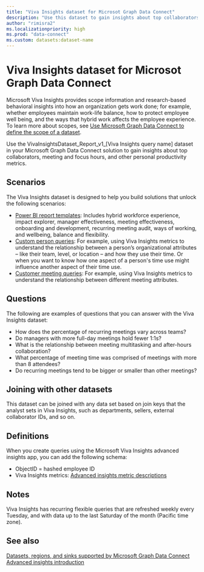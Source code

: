 ```yaml
---
title: "Viva Insights dataset for Microsot Graph Data Connect"
description: "Use this dataset to gain insights about top collaborators, meeting and focus hours, and other personal productivity metrics."
author: "rimisra2"
ms.localizationpriority: high
ms.prod: "data-connect"
ms.custom: datasets:dataset-name
---
```


# Viva Insights dataset for Microsot Graph Data Connect

Microsoft Viva Insights provides scope information and research-based behavioral insights into how an organization gets work done; for example, whether employees maintain work-life balance, how to protect employee well being, and the ways that hybrid work affects the employee experience. To learn more about scopes, see [Use Microsoft Graph Data Connect to define the scope of a dataset](data-connect-users-and-groups.md).

Use the VivaInsightsDataset_Report_v1_[Viva Insights query name] dataset in your Microsoft Graph Data Connect solution to gain insights about top collaborators, meeting and focus hours, and other personal productivity metrics.

## Scenarios

The Viva Insights dataset is designed to help you build solutions that unlock the following scenarios: 

- [Power BI report templates](/viva/insights/advanced/analyst/templates/introduction-to-templates): Includes hybrid workforce experience, impact explorer, manager effectiveness, meeting effectiveness, onboarding and development, recurring meeting audit, ways of working, and wellbeing, balance and flexibility.
- [Custom person queries](/viva/insights/advanced/analyst/person-query-overview): For example, using Viva Insights metrics to understand the relationship between a person’s organizational attributes – like their team, level, or location – and how they use their time. Or when you want to know how one aspect of a person's time use might influence another aspect of their time use.
- [Customer meeting queries](/viva/insights/advanced/analyst/meeting-query): For example, using Viva Insights metrics to understand the relationship between different meeting attributes.

## Questions

The following are examples of questions that you can answer with the Viva Insights dataset:

- How does the percentage of recurring meetings vary across teams?
- Do managers with more full-day meetings hold fewer 1:1s?
- What is the relationship between meeting multitasking and after-hours collaboration?
- What percentage of meeting time was comprised of meetings with more than 8 attendees?
- Do recurring meetings tend to be bigger or smaller than other meetings?


## Joining with other datasets

This dataset can be joined with any data set based on join keys that the analyst sets in Viva Insights, such as departments, sellers, external collaborator IDs, and so on.

## Definitions

When you create queries using the Microsoft Viva Insights advanced insights app, you can add the following schema:
-	ObjectID = hashed employee ID
-	Viva Insights metrics: [Advanced insights metric descriptions](/viva/insights/advanced/reference/metrics)

## Notes

Viva Insights has recurring flexible queries that are refreshed weekly every Tuesday, and with data up to the last Saturday of the month (Pacific time zone).

## See also

[Datasets, regions, and sinks supported by Microsoft Graph Data Connect](data-connect-datasets.md)<br>
[Advanced insights introduction](viva/insights/advanced/introduction-to-advanced-insights)
